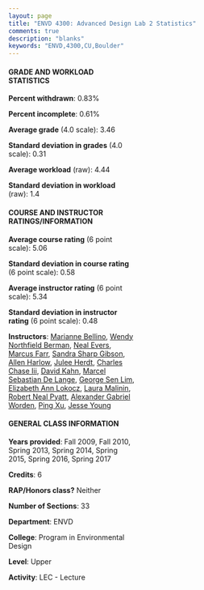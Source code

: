 ```yaml
---
layout: page
title: "ENVD 4300: Advanced Design Lab 2 Statistics"
comments: true
description: "blanks"
keywords: "ENVD,4300,CU,Boulder"
---
```

<head>
<script src="https://ajax.googleapis.com/ajax/libs/jquery/2.1.3/jquery.min.js"></script>
<script src="https://dl.dropboxusercontent.com/s/pc42nxpaw1ea4o9/highcharts.js?dl=0"></script>
<!-- <script src="../assets/js/highcharts.js"></script> -->
<style type="text/css">@font-face {
	font-family: "Bebas Neue";
	src: url(https://www.filehosting.org/file/details/544349/BebasNeue Regular.otf) format("opentype");
	}
	h1.Bebas { 
		font-family: "Bebas Neue", Verdana, Tahoma;
	}
</style>
</head>
<body>
	<div id="container" style="float: right; width: 45%; height: 88%; margin-left: 2.5%; margin-right: 2.5%;"></div>
	<script language="JavaScript">
		$(document).ready(function() {
		var chart = {type: 'column'};
		var title = {text: 'Grade Distribution'};
		var xAxis = {categories: ['A','B','C','D','F'],crosshair: true};
		var yAxis = {min: 0,title: {text: 'Percentage'}};
		var tooltip = {headerFormat: '<center><b><span style="font-size:20px">{point.key}</span></b></center>',
		               pointFormat: '<td style="padding:0"><b>{point.y:.1f}%</b></td>',
		               footerFormat: '</table>',shared: true,useHTML: true};
		var plotOptions = {column: {pointPadding: 0.0,borderWidth: 0}};  
		var credits = {enabled: false};var series= [{name: 'Percent',data: [57.76,36.86,4.19,0.38,0.83,]}];
		var json = {};
		json.chart = chart;
		json.title = title;
		json.tooltip = tooltip;
		json.xAxis = xAxis;
		json.yAxis = yAxis;  
		json.series = series;
		json.plotOptions = plotOptions;  
		json.credits = credits;
		$('#container').highcharts(json);
	});
	</script>
</body>
			   
#### GRADE AND WORKLOAD STATISTICS

**Percent withdrawn**: 0.83%

**Percent incomplete**: 0.61%

**Average grade** (4.0 scale): 3.46

**Standard deviation in grades** (4.0 scale): 0.31

**Average workload** (raw): 4.44

**Standard deviation in workload** (raw): 1.4

#### COURSE AND INSTRUCTOR RATINGS/INFORMATION

**Average course rating** (6 point scale): 5.06

**Standard deviation in course rating** (6 point scale): 0.58

**Average instructor rating** (6 point scale): 5.34

**Standard deviation in instructor rating** (6 point scale): 0.48

**Instructors**: <a href='../../instructors/Marianne_Bellino'>Marianne Bellino</a>, <a href='../../instructors/Wendy_Northfield_Berman'>Wendy Northfield Berman</a>, <a href='../../instructors/Neal_Evers'>Neal Evers</a>, <a href='../../instructors/Marcus_Farr'>Marcus Farr</a>, <a href='../../instructors/Sandra_Sharp_Gibson'>Sandra Sharp Gibson</a>, <a href='../../instructors/Allen_Harlow'>Allen Harlow</a>, <a href='../../instructors/Julee_Herdt'>Julee Herdt</a>, <a href='../../instructors/Charles_Chase_Iii'>Charles Chase Iii</a>, <a href='../../instructors/David_Kahn'>David Kahn</a>, <a href='../../instructors/Marcel_Sebastian_De_Lange'>Marcel Sebastian De Lange</a>, <a href='../../instructors/George_Sen_Lim'>George Sen Lim</a>, <a href='../../instructors/Elizabeth_Ann_Lokocz'>Elizabeth Ann Lokocz</a>, <a href='../../instructors/Laura_Malinin'>Laura Malinin</a>, <a href='../../instructors/Robert_Neal_Pyatt'>Robert Neal Pyatt</a>, <a href='../../instructors/Alexander_Gabriel_Worden'>Alexander Gabriel Worden</a>, <a href='../../instructors/Ping_Xu'>Ping Xu</a>, <a href='../../instructors/Jesse_Young'>Jesse Young</a>

#### GENERAL CLASS INFORMATION

**Years provided**: Fall 2009, Fall 2010, Spring 2013, Spring 2014, Spring 2015, Spring 2016, Spring 2017

**Credits**: 6

**RAP/Honors class?** Neither

**Number of Sections**: 33

**Department**: ENVD

**College**: Program in Environmental Design

**Level**: Upper

**Activity**: LEC - Lecture
